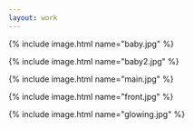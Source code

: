 ```yaml
---
layout: work
---
```


{% include image.html name="baby.jpg" %}

{% include image.html name="baby2.jpg" %}

{% include image.html name="main.jpg" %}

{% include image.html name="front.jpg" %}

{% include image.html name="glowing.jpg" %}


